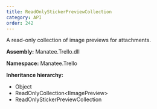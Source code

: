 ```yaml
---
title: ReadOnlyStickerPreviewCollection
category: API
order: 242
---
```


A read-only collection of image previews for attachments.

**Assembly:** Manatee.Trello.dll

**Namespace:** Manatee.Trello

**Inheritance hierarchy:**

- Object
- ReadOnlyCollection&lt;IImagePreview&gt;
- ReadOnlyStickerPreviewCollection

